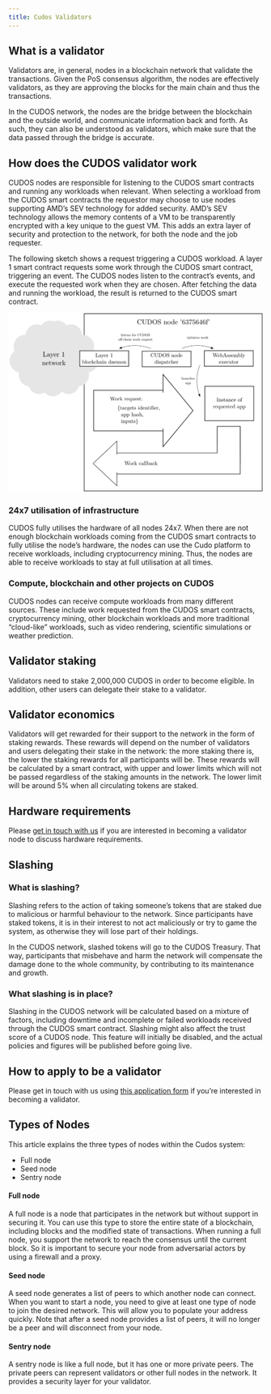 ```yaml
---
title: Cudos Validators
---
```


## What is a validator

Validators are, in general, nodes in a blockchain network that validate the transactions. Given the PoS consensus algorithm, the nodes are effectively validators, as they are approving the blocks for the main chain and thus the transactions.

In the CUDOS network, the nodes are the bridge between the blockchain and the outside world, and communicate information back and forth. As such, they can also be understood as validators, which make sure that the data passed through the bridge is accurate.

## How does the CUDOS validator work

CUDOS nodes are responsible for listening to the CUDOS smart contracts and running any workloads when relevant. When selecting a workload from the CUDOS smart contracts the requestor may choose to use nodes supporting AMD’s SEV technology for added security. AMD’s SEV technology allows the memory contents of a VM to be transparently encrypted with a key unique to the guest VM. This adds an extra layer of security and protection to the network, for both the node and the job requester.

The following sketch shows a request triggering a CUDOS workload. A layer 1 smart contract requests some work through the CUDOS smart contract, triggering an event. The CUDOS nodes listen to the contract’s events, and execute the requested work when they are chosen. After fetching the data and running the workload, the result is returned to the CUDOS smart contract.

![CUDOS node diagram](./node-for-wiki.png)

### 24x7 utilisation of infrastructure

CUDOS fully utilises the hardware of all nodes 24x7. When there are not enough blockchain workloads coming from the CUDOS smart contracts to fully utilise the node’s hardware, the nodes can use the Cudo platform to receive workloads, including cryptocurrency mining. Thus, the nodes are able to receive workloads to stay at full utilisation at all times.

### Compute, blockchain and other projects on CUDOS

CUDOS nodes can receive compute workloads from many different sources. These include work requested from the CUDOS smart contracts, cryptocurrency mining, other blockchain workloads and more traditional “cloud-like” workloads, such as video rendering, scientific simulations or weather prediction.

## Validator staking

Validators need to stake 2,000,000 CUDOS in order to become eligible. In addition, other users can delegate their stake to a validator.

## Validator economics

Validators will get rewarded for their support to the network in the form of staking rewards. These rewards will depend on the number of validators and users delegating their stake in the network: the more staking there is, the lower the staking rewards for all participants will be. These rewards will be calculated by a smart contract, with upper and lower limits which will not be passed regardless of the staking amounts in the network. The lower limit will be around 5% when all circulating tokens are staked.

## Hardware requirements

Please [get in touch with us](https://www.cudos.org/#contact-us) if you are interested in becoming a validator node to discuss hardware requirements.

## Slashing

### What is slashing?

Slashing refers to the action of taking someone’s tokens that are staked due to malicious or harmful behaviour to the network. Since participants have staked tokens, it is in their interest to not act maliciously or try to game the system, as otherwise they will lose part of their holdings.

In the CUDOS network, slashed tokens will go to the CUDOS Treasury. That way, participants that misbehave and harm the network will compensate the damage done to the whole community, by contributing to its maintenance and growth.

### What slashing is in place?

Slashing in the CUDOS network will be calculated based on a mixture of factors, including downtime and incomplete or failed workloads received through the CUDOS smart contract. Slashing might also affect the trust score of a CUDOS node. This feature will initially be disabled, and the actual policies and figures will be published before going live.

## How to apply to be a validator

Please get in touch with us using [this application form](https://www.cudos.org/#contact-us) if you’re interested in becoming a validator.

## Types of Nodes

This article explains the three types of nodes within the Cudos system:
* Full node
* Seed node
* Sentry node

#### Full node

A full node is a node that participates in the network but without support in securing it. You can use this type to store the entire state of a blockchain, including blocks and the modified state of transactions. When running a full node, you support the network to reach the consensus until the current block. So it is important to secure your node from adversarial actors by using a firewall and a proxy.

#### Seed node

A seed node generates a list of peers to which another node can connect. When you want to start a node, you need to give at least one type of node to join the desired network. This will allow you to populate your address quickly. Note that after a seed node provides a list of peers, it will no longer be a peer and will disconnect from your node.

#### Sentry node

A sentry node is like a full node, but it has one or more private peers. The private peers can represent validators or other full nodes in the network. It provides a security layer for your validator.
